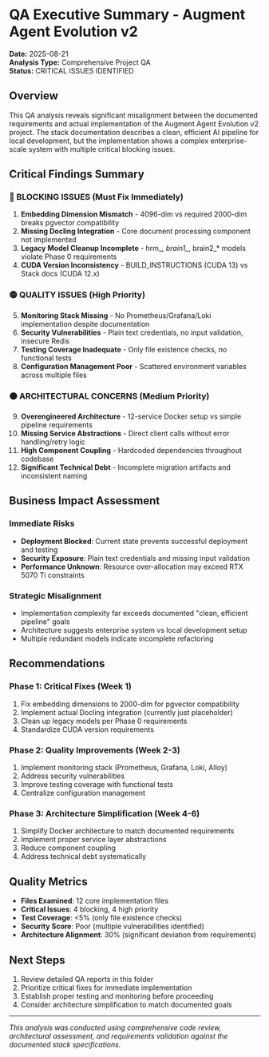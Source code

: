 # QA Executive Summary - Augment Agent Evolution v2
**Date:** 2025-08-21  
**Analysis Type:** Comprehensive Project QA  
**Status:** CRITICAL ISSUES IDENTIFIED  

## Overview
This QA analysis reveals significant misalignment between the documented requirements and actual implementation of the Augment Agent Evolution v2 project. The stack documentation describes a clean, efficient AI pipeline for local development, but the implementation shows a complex enterprise-scale system with multiple critical blocking issues.

## Critical Findings Summary

### 🔴 BLOCKING ISSUES (Must Fix Immediately)
1. **Embedding Dimension Mismatch** - 4096-dim vs required 2000-dim breaks pgvector compatibility
2. **Missing Docling Integration** - Core document processing component not implemented
3. **Legacy Model Cleanup Incomplete** - hrm_*, brain1_*, brain2_* models violate Phase 0 requirements
4. **CUDA Version Inconsistency** - BUILD_INSTRUCTIONS (CUDA 13) vs Stack docs (CUDA 12.x)

### 🟡 QUALITY ISSUES (High Priority)
5. **Monitoring Stack Missing** - No Prometheus/Grafana/Loki implementation despite documentation
6. **Security Vulnerabilities** - Plain text credentials, no input validation, insecure Redis
7. **Testing Coverage Inadequate** - Only file existence checks, no functional tests
8. **Configuration Management Poor** - Scattered environment variables across multiple files

### 🟠 ARCHITECTURAL CONCERNS (Medium Priority)
9. **Overengineered Architecture** - 12-service Docker setup vs simple pipeline requirements
10. **Missing Service Abstractions** - Direct client calls without error handling/retry logic
11. **High Component Coupling** - Hardcoded dependencies throughout codebase
12. **Significant Technical Debt** - Incomplete migration artifacts and inconsistent naming

## Business Impact Assessment

### Immediate Risks
- **Deployment Blocked**: Current state prevents successful deployment and testing
- **Security Exposure**: Plain text credentials and missing input validation
- **Performance Unknown**: Resource over-allocation may exceed RTX 5070 Ti constraints

### Strategic Misalignment
- Implementation complexity far exceeds documented "clean, efficient pipeline" goals
- Architecture suggests enterprise system vs local development setup
- Multiple redundant models indicate incomplete refactoring

## Recommendations

### Phase 1: Critical Fixes (Week 1)
1. Fix embedding dimensions to 2000-dim for pgvector compatibility
2. Implement actual Docling integration (currently just placeholder)
3. Clean up legacy models per Phase 0 requirements
4. Standardize CUDA version requirements

### Phase 2: Quality Improvements (Week 2-3)
1. Implement monitoring stack (Prometheus, Grafana, Loki, Alloy)
2. Address security vulnerabilities
3. Improve testing coverage with functional tests
4. Centralize configuration management

### Phase 3: Architecture Simplification (Week 4-6)
1. Simplify Docker architecture to match documented requirements
2. Implement proper service layer abstractions
3. Reduce component coupling
4. Address technical debt systematically

## Quality Metrics
- **Files Examined**: 12 core implementation files
- **Critical Issues**: 4 blocking, 4 high priority
- **Test Coverage**: <5% (only file existence checks)
- **Security Score**: Poor (multiple vulnerabilities identified)
- **Architecture Alignment**: 30% (significant deviation from requirements)

## Next Steps
1. Review detailed QA reports in this folder
2. Prioritize critical fixes for immediate implementation
3. Establish proper testing and monitoring before proceeding
4. Consider architecture simplification to match documented goals

---
*This analysis was conducted using comprehensive code review, architectural assessment, and requirements validation against the documented stack specifications.*
